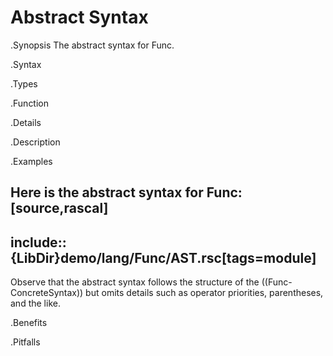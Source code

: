 # Abstract Syntax

.Synopsis
The abstract syntax for Func.

.Syntax

.Types

.Function

.Details

.Description

.Examples

Here is the abstract syntax for Func:
[source,rascal]
----
include::{LibDir}demo/lang/Func/AST.rsc[tags=module]
----

                
Observe that the abstract syntax follows the structure of the ((Func-ConcreteSyntax)) but
omits details such as operator priorities, parentheses, and the like.

.Benefits

.Pitfalls


